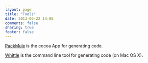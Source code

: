 ```yaml
---
layout: page
title: "Tools"
date: 2013-06-22 14:05
comments: false
sharing: true
footer: false
---
```


[PackMule](/packmule.html) is the cocoa App for generating code.

[Whittle](/whittle.html) is the command line tool for generating code (on Mac OS X).


